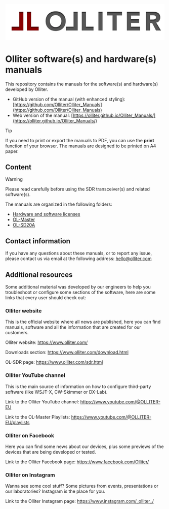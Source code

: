 ![Olliter Logo](./Resources/e07589b9375e5e984f1c51c5e6118d9156cd79d1.png)

# Olliter software(s) and hardware(s) manuals

This repository contains the manuals for the software(s) and hardware(s) developed by Olliter.

* GitHub version of the manual (with enhanced styling): [https://github.com/Olliter/Olliter_Manuals](https://github.com/Olliter/Olliter_Manuals)
* Web version of the manual: [https://olliter.github.io/Olliter_Manuals/](https://olliter.github.io/Olliter_Manuals/)

> [!TIP]
> If you need to print or export the manuals to PDF, you can use the **print** function of 
> your browser. The manuals are designed to be printed on A4 paper.

## Content

> [!WARNING]
> Please read carefully before using the SDR transceiver(s) and related software(s).

The manuals are organized in the following folders:

- [Hardware and software licenses](./General/README.md)
- [OL-Master](./OL-Master/README.md)
- [OL-SD20A](./OL-SD20A/README.md)

## Contact information

If you have any questions about these manuals, or to report any issue, please contact us via email at the following address: [hello@olliter.com](mailto:hello@olliter.com)

## Additional resources

Some additional material was developed by our engineers to help you
troubleshoot or configure some sections of the software, here are some
links that every user should check out:

### Olliter website

This is the official website where all news are published, here you can
find manuals, software and all the information that are created for our
customers.

Olliter website: <https://www.olliter.com/>

Downloads section: <https://www.olliter.com/download.html>

OL-SDR page: <https://www.olliter.com/sdr.html>

### Olliter YouTube channel

This is the main source of information on how to configure third-party
software (like WSJT-X, CW-Skimmer or DX-Lab).

Link to the Olliter YouTube channel:
<https://www.youtube.com/@OLLITER-EU>

Link to the OL-Master Playlists:
<https://www.youtube.com/@OLLITER-EU/playlists>

### Olliter on Facebook

Here you can find some news about our devices, plus some previews of the
devices that are being developed or tested.

Link to the Olliter Facebook page: <https://www.facebook.com/Olliter/>

### Olliter on Instagram

Wanna see some cool stuff? Some pictures from events, presentations or
our laboratories? Instagram is the place for you.

Link to the Olliter Instagram page:
<https://www.instagram.com/_olliter_/>
